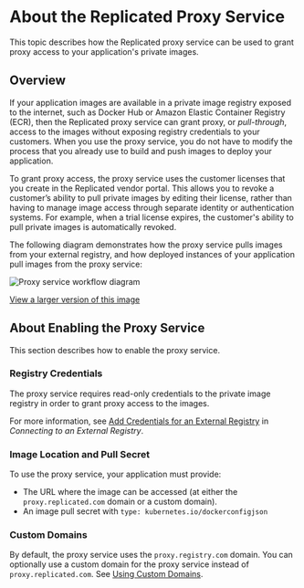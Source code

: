 # About the Replicated Proxy Service

This topic describes how the Replicated proxy service can be used to grant proxy access to your application's private images.

## Overview

If your application images are available in a private image registry exposed to the internet, such as Docker Hub or Amazon Elastic Container Registry (ECR), then the Replicated proxy service can grant proxy, or _pull-through_, access to the images without exposing registry credentials to your customers. When you use the proxy service, you do not have to modify the process that you already use to build and push images to deploy your application.

To grant proxy access, the proxy service uses the customer licenses that you create in the Replicated vendor portal. This allows you to revoke a customer’s ability to pull private images by editing their license, rather than having to manage image access through separate identity or authentication systems. For example, when a trial license expires, the customer's ability to pull private images is automatically revoked.

The following diagram demonstrates how the proxy service pulls images from your external registry, and how deployed instances of your application pull images from the proxy service:

![Proxy service workflow diagram](/images/private-registry-diagram.png)

[View a larger version of this image](/images/private-registry-diagram-large.png)

## About Enabling the Proxy Service

This section describes how to enable the proxy service.

### Registry Credentials

The proxy service requires read-only credentials to the private image registry in order to grant proxy access to the images.

For more information, see [Add Credentials for an External Registry](packaging-private-images#add-credentials-for-an-external-registry) in _Connecting to an External Registry_.
### Image Location and Pull Secret

To use the proxy service, your application must provide:

* The URL where the image can be accessed (at either the `proxy.replicated.com` domain or a custom domain).
* An image pull secret with `type: kubernetes.io/dockerconfigjson`

### Custom Domains

By default, the proxy service uses the `proxy.registry.com` domain. You can optionally use a custom domain for the proxy service instead of `proxy.replicated.com`. See [Using Custom Domains](custom-domains-using).

<!-- ### Helm CLI Installations

Create the image pull secret using the `global.replicated.dockerconfigjson` value that is automatically injected into the Helm chart `values.yaml` during installation.

For more information, see [Proxying Images for Helm Installations](helm-image-registry). -->

<!-- ## Enable the Proxy Service

To enable the proxy service:

1. Add read-only credentials to your private registry. See [Connecting to an External Registry](packaging-private-images).

1. (Optional) Set up a custom domain for the proxy service to be used instead of `proxy.replicated.com`. See [Using Custom Domains](custom-domains-using).

1. Ensure that image names are rewritten to the location where the image can be accessed (at either the `proxy.replicated.com` domain or a custom domain) and that the required image pull secret is provided. The required steps vary based on your application type and deployment method:
   * **Standard manifests deployed with KOTS and Helm Charts Deployed with KOTS HelmChart v1 custom resource**: KOTS automatically rewrites image names and creates the secret during deployment. No additional configuration is required.
     KOTS does not patch the image location URL for images hosted on the Replicated registry at `registry.replicated.com`. However, KOTS adds the same `imagePullSecret` to PodSpecs that reference images in the Replicated registry. For more information about using the Replicated registry, see [Using the Replicated Registry for KOTS Installations](private-images-replicated).
   * **Helm Charts deployed with KOTS HelmChart v2 Custom Resource**: Configure the HelmChart v2 custom resource to dynamically update image names in your Helm chart and to inject the image pull secret. For more information, see [Configuring the HelmChart Custom Resource v2](/vendor/helm-native-v2-using).
   * **Helm Charts deployed with the Helm CLI**: Create the image pull secret using the `global.replicated.dockerconfigjson` value that is automatically injected into the Helm chart `values.yaml` during installation. For more information, see [Proxying Images for Helm Installations](helm-image-registry).

1. (KOTS Only) If you are deploying Pods to namespaces other than the application namespace, add the namespace to the `additionalNamespaces` attribute of the KOTS Application custom resource. This ensures that KOTS can provision the `imagePullSecret` in the namespace to allow the Pod to pull the image. See [Defining Additional Namespaces](operator-defining-additional-namespaces). -->